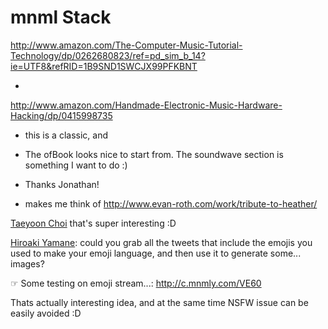 # mnml Stack

[](http://www.amazon.com/The-Computer-Music-Tutorial-Technology/dp/0262680823/ref=pd_sim_b_14?ie=UTF8&refRID=1B9SND1SWCJX99PFKBNT)http://www.amazon.com/The-Computer-Music-Tutorial-Technology/dp/0262680823/ref=pd_sim_b_14?ie=UTF8&refRID=1B9SND1SWCJX99PFKBNT

*

[](http://www.amazon.com/Handmade-Electronic-Music-Hardware-Hacking/dp/0415998735)http://www.amazon.com/Handmade-Electronic-Music-Hardware-Hacking/dp/0415998735

*    this is a classic, and 
*   The ofBook looks nice to start from. The soundwave section is something I want to do :)
*   Thanks Jonathan!

*   makes me think of [](http://www.evan-roth.com/work/tribute-to-heather/)http://www.evan-roth.com/work/tribute-to-heather/ 

[Taeyoon Choi](/ep/profile/uCZ3kD8pFvb) that's super interesting :D

[Hiroaki Yamane](/ep/profile/qfF1mpdQ0Jj): could you grab all the tweets that include the emojis you used to make your emoji language, and then use it to generate some... images?

☞ Some testing on emoji stream...: [](http://c.mnmly.com/VE60)http://c.mnmly.com/VE60

Thats actually interesting idea, and at the same time NSFW issue can be easily avoided :D